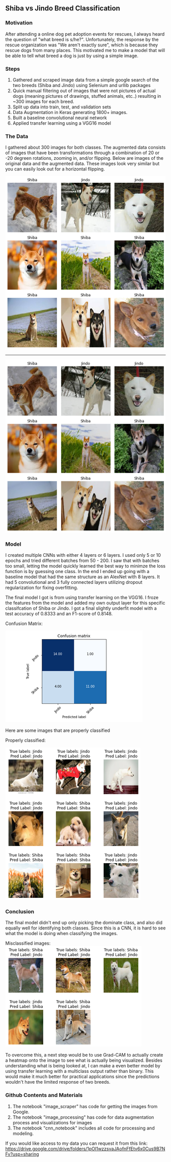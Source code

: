 ## Shiba vs Jindo Breed Classification

### Motivation
After attending a online dog pet adoption events for rescues, I always heard the question of "what breed is s/he?". Unfortunately, the response by the rescue organization was "We aren't exactly sure", which is because they rescue dogs from many places. This motivated me to make a model that will be able to tell what breed a dog is just by using a simple image.

### Steps
1. Gathered and scraped image data from a simple google search of the two breeds (Shiba and Jindo) using Selenium and urllib packages
2. Quick manual filtering out of images that were not pictures of actual dogs (meaning pictures of drawings, stuffed animals, etc..) resulting in ~300 images for each breed.
3. Split up data into train, test, and validation sets
3. Data Augmentation in Keras generating 1800+ images.
4. Built a baseline convolutional neural network 
5. Applied transfer learning using a VGG16 model

### The Data

I gathered about 300 images for both classes. The augmented data consists of images that have been transformations through a combination of 20 or -20 degreen rotations, zooming in, and/or flipping. Below are images of the original data and the augmented data. These images look very similar but you can easily look out for a horizontal flipping.


![original data](/images/data_original_collage.png) 

----------

![augmented data](/images/data_augmented.png)


### Model

I created multiple CNNs with either 4 layers or 6 layers. I used only 5 or 10 epochs and tried different batches from 50 - 200. I saw that with batches too small, letting the model quickly learned the best way to minimze the loss function is by guessing one class. In the end I ended up going with a baseline model that had the same structure as an AlexNet with 8 layers. It had 5 convolutional and 3 fully connected layers utilizing dropout regularization for fixing overfitting. 



The final model I got is from using transfer learning on the VGG16. I froze the features from the model and added my own output layer for this specific classifcation of Shiba or Jindo. I got a final slightly underfit model with a test accuracy of 0.8333 and an F1-score of 0.8148. 


Confusion Matrix:




![confusion matrix](/images/confusion_matrix.png)



Here are some images that are properly classified

Properly classified:



![classified properly](/images/classified.png)



### Conclusion

The final model didn't end up only picking the dominate class, and also did equally well for identifying both classes. Since this is a CNN, it is hard to see what the model is doing when classifying the images.

Misclassified images:
![misclassified images](/images/misclassified.png)



To overcome this, a next step would be to use Grad-CAM to actually create a heatmap onto the image to see what is actually being visualized. Besides understanding what is being looked at, I can make a even better model by using transfer learning with a multiclass output rather than binary. This would make it much better for practical applications since the predictions wouldn't have the limited response of two breeds. 



### Github Contents and Materials

1. The notebook "image_scraper" has code for getting the images from Google.
2. The notebook "image_processing" has code for data augmentation process and visualizations for images
3. The notebook "cnn_notebook" includes all code for processing and modeling.



If you would like access to my data you can request it from this link:
https://drive.google.com/drive/folders/1pOl1wzzsvaJAofnFfEtv6x0Cus9B7NFv?usp=sharing
